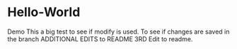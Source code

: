 # Hello-World
Demo
This a big test to see if modify is used.
To see if changes are saved in the branch
ADDITIONAL EDITS to README
3RD Edit to readme.
